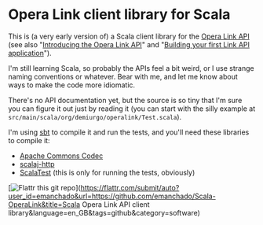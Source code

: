 Opera Link client library for Scala
===================================

This is (a very early version of) a Scala client library for the
[Opera Link API](http://www.opera.com/docs/apis/linkrest/) (see also
"[Introducing the Opera Link API](http://dev.opera.com/articles/view/introducing-the-opera-link-api/)"
and
"[Building your first Link API application](http://dev.opera.com/articles/view/building-your-first-link-api-application/)").

I'm still learning Scala, so probably the APIs feel a bit weird, or I
use strange naming conventions or whatever. Bear with me, and let me
know about ways to make the code more idiomatic.

There's no API documentation yet, but the source is so tiny that I'm
sure you can figure it out just by reading it (you can start with the
silly example at `src/main/scala/org/demiurgo/operalink/Test.scala`).

I'm using [sbt](http://code.google.com/p/simple-build-tool/) to
compile it and run the tests, and you'll need these libraries to compile it:

* [Apache Commons Codec](http://commons.apache.org/codec/)
* [scalaj-http](https://github.com/scalaj/scalaj-http)
* [ScalaTest](http://www.scalatest.org/) (this is only for running the tests, obviously)

[![Flattr this git repo](http://api.flattr.com/button/flattr-badge-large.png)](https://flattr.com/submit/auto?user_id=emanchado&url=https://github.com/emanchado/Scala-OperaLink&title=Scala Opera Link API client library&language=en_GB&tags=github&category=software)
